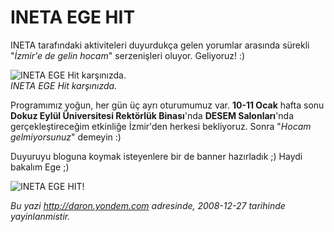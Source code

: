 # INETA EGE HIT
INETA tarafındaki aktiviteleri duyurdukça gelen yorumlar arasında
sürekli "*İzmir'e de gelin hocam*" serzenişleri oluyor. Geliyoruz! :)

![INETA EGE Hit
karşınızda.](media/INETA_EGE_HIT/27122008_1.jpg)\
*INETA EGE Hit karşınızda.*

Programımız yoğun, her gün üç ayrı oturumumuz var. **10-11 Ocak** hafta
sonu **Dokuz Eylül Üniversitesi Rektörlük Binası**'nda **DESEM
Salonları**'nda gerçekleştireceğim etkinliğe İzmir'den herkesi
bekliyoruz. Sonra "*Hocam gelmiyorsunuz*" demeyin :)

Duyuruyu bloguna koymak isteyenlere bir de banner hazırladık ;) Haydi
bakalım Ege ;)

![INETA EGE
HIT!](media/INETA_EGE_HIT/27122008_2.gif)



*Bu yazi http://daron.yondem.com adresinde, 2008-12-27 tarihinde yayinlanmistir.*
